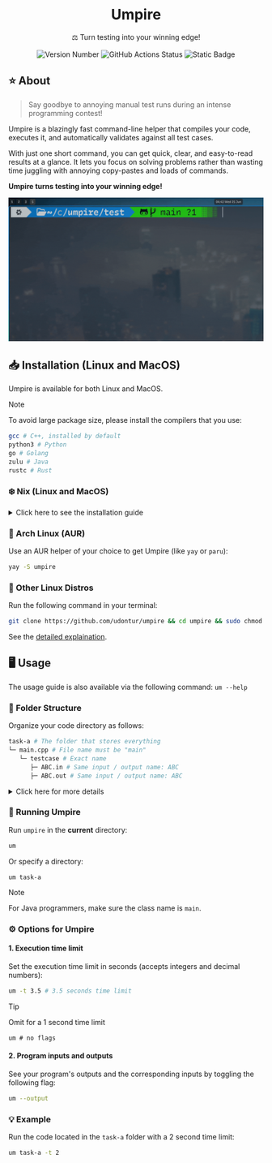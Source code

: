 <br />
<div align="center">
  <h1 align="center">Umpire</h1>
  <p align="center">
    ⚖️ Turn testing into your winning edge!
    <br />
    <br />
    <img alt="Version Number" src="https://img.shields.io/badge/v0.2-Package?label=Version&color=blue">
    <img alt="GitHub Actions Status" src="https://img.shields.io/github/actions/workflow/status/udontur/umpire/build-nix.yml?logo=GitHub">
    <img alt="Static Badge" src="https://img.shields.io/badge/Passion-Made%20with?label=Made%20with&color=red">
  </p>
</div>

## ⭐️ About
> Say goodbye to annoying manual test runs during an intense programming contest!

Umpire is a blazingly fast command-line helper that compiles your code, executes it, and automatically validates against all test cases.

With just one short command, you can get quick, clear, and easy-to-read results at a glance. It lets you focus on solving problems rather than wasting time juggling with annoying copy-pastes and loads of commands. 

**Umpire turns testing into your winning edge!**

![Demo Video](asset/demo.gif)

## 📥 Installation (Linux and MacOS)
Umpire is available for both Linux and MacOS. 
> [!NOTE]
> To avoid large package size, please install the compilers that you use:
> ```sh
> gcc # C++, installed by default
> python3 # Python
> go # Golang
> zulu # Java
> rustc # Rust
> ```
### ❄️ Nix (Linux and MacOS)

<details>
  <summary>Click here to see the installation guide</summary>
  <br>
  Umpire is available via Nix flakes. Please enable Nix flakes for your system (here is the doc that explains how to enable it: <a href="https://nixos.wiki/wiki/Flakes">NixOS Wiki</a>). 

  <br>
  <br>
  
  1. Add the url to your <code>flake.nix</code> input:
  <pre lang="nix">inputs = {
  umpire.url = "github:udontur/umpire";
  # ...
};</pre>
  
  2. Add the package in <code>environment.systemPackages</code>:
  <pre lang="nix">environment.systemPackages = with pkgs; [
  inputs.umpire.packages."${system}".default
  # ...
];</pre>
  3. Rebuild your configuration with Nix flakes enabled.
  <pre lang="sh">sudo nixos-rebuild switch --flake /PATH/TO/CONFIG#WORKSTATION_NAME</pre>
</details>

### 🔵 Arch Linux (AUR)
Use an AUR helper of your choice to get Umpire (like `yay` or `paru`):
```sh
yay -S umpire
```
### 🐧 Other Linux Distros
Run the following command in your terminal:
```sh
git clone https://github.com/udontur/umpire && cd umpire && sudo chmod +x asset/install.sh && asset/install.sh
```
See the [detailed explaination](https://github.com/udontur/umpire/blob/main/docs/install.md).

## 🖥️ Usage
The usage guide is also available via the following command: `um --help`

### 📁 Folder Structure
Organize your code directory as follows:
```sh
task-a # The folder that stores everything
└─ main.cpp # File name must be "main"
   └─ testcase # Exact name
      ├─ ABC.in # Same input / output name: ABC
      ├─ ABC.out # Same input / output name: ABC
```

<details>
  <summary>Click here for more details</summary><br />
<code>task-a</code> is the directory that contains the code file and test case folder.

The code file should be named as <code>main.XXX</code> where <code>XXX</code> is the file extension (<code>.cpp</code> for C++).

The test cases should be located in the <code>testcase</code> folder (must be the **exact name**).

Each test case in the folder must be in the format of <code>ABC.in</code> and <code>ABC.out</code> where <code>ABC</code> is the input / output file name.
</details>

### 🧠 Running Umpire
Run `umpire` in the **current** directory:
```sh
um
```
Or specify a directory:
```
um task-a
```
> [!NOTE]
> For Java programmers, make sure the class name is `main`.
> 
### ⚙️ Options for Umpire
#### 1. Execution time limit
Set the execution time limit in seconds (accepts integers and decimal numbers):
```sh
um -t 3.5 # 3.5 seconds time limit
```
> [!TIP]
> Omit for a 1 second time limit
> ```
> um # no flags
> ```
#### 2. Program inputs and outputs
See your program's outputs and the corresponding inputs by toggling the following flag:
```sh
um --output
```

### 💡 Example
Run the code located in the `task-a` folder with a 2 second time limit:
```sh
um task-a -t 2
```  
